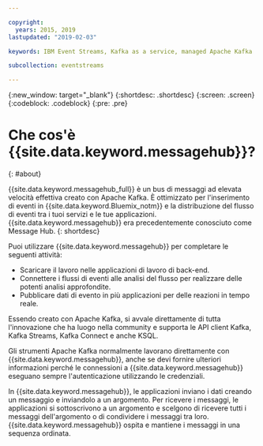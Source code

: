 ```yaml
---

copyright:
  years: 2015, 2019
lastupdated: "2019-02-03"

keywords: IBM Event Streams, Kafka as a service, managed Apache Kafka

subcollection: eventstreams

---
```


{:new_window: target="_blank"}
{:shortdesc: .shortdesc}
{:screen: .screen}
{:codeblock: .codeblock}
{:pre: .pre}

# Che cos'è {{site.data.keyword.messagehub}}?
{: #about}

{{site.data.keyword.messagehub_full}} è un bus di messaggi ad elevata velocità effettiva creato con Apache Kafka. È ottimizzato per l'inserimento di eventi in {{site.data.keyword.Bluemix_notm}} e la distribuzione del flusso di eventi tra i tuoi servizi e le tue applicazioni. {{site.data.keyword.messagehub}} era precedentemente conosciuto come Message Hub.
{: shortdesc}

Puoi utilizzare {{site.data.keyword.messagehub}} per completare
le seguenti attività:

* Scaricare il lavoro nelle applicazioni di lavoro di back-end.
* Connettere i flussi di eventi alle analisi del flusso per realizzare delle potenti analisi approfondite.
* Pubblicare dati di evento in più applicazioni per delle reazioni in tempo reale.

Essendo creato con Apache Kafka, si avvale direttamente di tutta l'innovazione che ha luogo nella community e supporta le API client Kafka, Kafka Streams, Kafka Connect e anche KSQL.

Gli strumenti Apache Kafka normalmente lavorano direttamente con {{site.data.keyword.messagehub}}, anche se devi fornire ulteriori informazioni perché
le connessioni a {{site.data.keyword.messagehub}} eseguano sempre l'autenticazione utilizzando le credenziali.

In {{site.data.keyword.messagehub}}, le applicazioni inviano i dati
creando un messaggio e inviandolo a un argomento. Per ricevere i messaggi, le applicazioni si sottoscrivono a un argomento
e scelgono di ricevere tutti i messaggi dell'argomento o di condividere i messaggi tra loro.
{{site.data.keyword.messagehub}} ospita e mantiene i messaggi
in una sequenza ordinata. 




